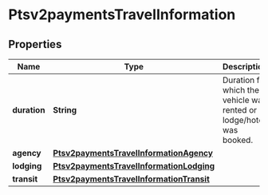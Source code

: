 
# Ptsv2paymentsTravelInformation

## Properties
Name | Type | Description | Notes
------------ | ------------- | ------------- | -------------
**duration** | **String** | Duration for which the vehicle was rented or lodge/hotel was booked.  |  [optional]
**agency** | [**Ptsv2paymentsTravelInformationAgency**](Ptsv2paymentsTravelInformationAgency.md) |  |  [optional]
**lodging** | [**Ptsv2paymentsTravelInformationLodging**](Ptsv2paymentsTravelInformationLodging.md) |  |  [optional]
**transit** | [**Ptsv2paymentsTravelInformationTransit**](Ptsv2paymentsTravelInformationTransit.md) |  |  [optional]



